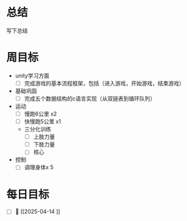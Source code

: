# 总结
写下总结

# 周目标
- unity学习方面
	- [ ] 完成游戏的基本流程框架，包括（进入游戏，开始游戏，结束游戏）
- 基础巩固
	- [ ] 完成五个数据结构的c语言实现（从双链表到循环队列）
- 运动
	- [ ] 慢跑6公里 x2
	- [ ] 快慢跑5公里 x1
	- 三分化训练
		- [ ] 上肢力量
		- [ ] 下肢力量
		- [ ] 核心
- 控制
	- [ ] 调理身体x 5

# 每日目标
- [ ]  📅 [[2025-04-14 ]]